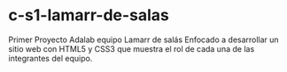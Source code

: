 # c-s1-lamarr-de-salas
Primer Proyecto Adalab equipo Lamarr de salás
Enfocado a desarrollar un sitio web con HTML5 y CSS3 que muestra el rol de cada una de las integrantes del equipo.
